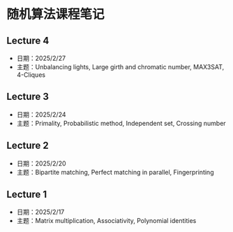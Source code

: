 # 随机算法课程笔记

## Lecture 4
- 日期：2025/2/27
- 主题：Unbalancing lights, Large girth and chromatic number, MAX3SAT, 4-Cliques

## Lecture 3
- 日期：2025/2/24
- 主题：Primality, Probabilistic method, Independent set, Crossing number

## Lecture 2
- 日期：2025/2/20
- 主题：Bipartite matching, Perfect matching in parallel, Fingerprinting

## Lecture 1
- 日期：2025/2/17
- 主题：Matrix multiplication, Associativity, Polynomial identities


